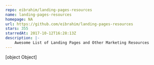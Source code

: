 ```yaml
---
repo: eibrahim/landing-pages-resources
name: landing-pages-resources
homepage: NA
url: https://github.com/eibrahim/landing-pages-resources
stars: 355
starredAt: 2017-10-12T16:28:13Z
description: |-
    Awesome List of Landing Pages and Other Marketing Resources 
---
```


[object Object]
